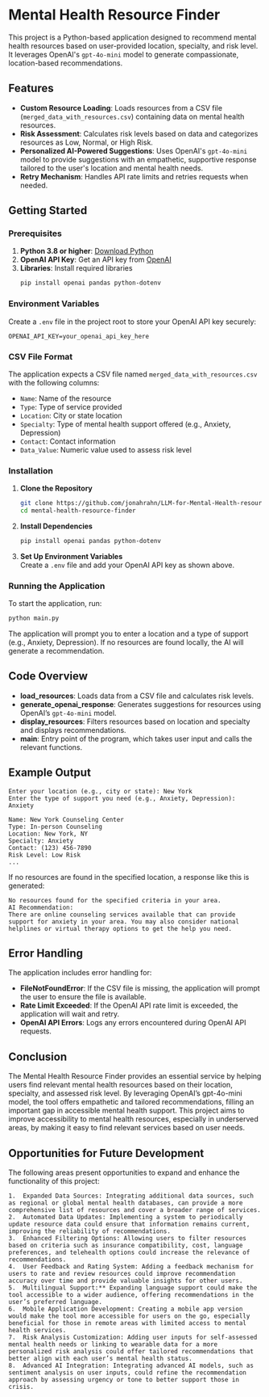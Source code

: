 # Mental Health Resource Finder

This project is a Python-based application designed to recommend mental health resources based on user-provided location, specialty, and risk level. It leverages OpenAI's `gpt-4o-mini` model to generate compassionate, location-based recommendations.

## Features

- **Custom Resource Loading**: Loads resources from a CSV file (`merged_data_with_resources.csv`) containing data on mental health resources.
- **Risk Assessment**: Calculates risk levels based on data and categorizes resources as Low, Normal, or High Risk.
- **Personalized AI-Powered Suggestions**: Uses OpenAI's `gpt-4o-mini` model to provide suggestions with an empathetic, supportive response tailored to the user's location and mental health needs.
- **Retry Mechanism**: Handles API rate limits and retries requests when needed.

## Getting Started

### Prerequisites

1. **Python 3.8 or higher**: [Download Python](https://www.python.org/downloads/)
2. **OpenAI API Key**: Get an API key from [OpenAI](https://platform.openai.com/account/api-keys)
3. **Libraries**: Install required libraries
   ```bash
   pip install openai pandas python-dotenv
   ```

### Environment Variables

Create a `.env` file in the project root to store your OpenAI API key securely:

```plaintext
OPENAI_API_KEY=your_openai_api_key_here
```

### CSV File Format

The application expects a CSV file named `merged_data_with_resources.csv` with the following columns:

- `Name`: Name of the resource
- `Type`: Type of service provided
- `Location`: City or state location
- `Specialty`: Type of mental health support offered (e.g., Anxiety, Depression)
- `Contact`: Contact information
- `Data_Value`: Numeric value used to assess risk level

### Installation

1. **Clone the Repository**
   ```bash
   git clone https://github.com/jonahrahn/LLM-for-Mental-Health-resource-.git
   cd mental-health-resource-finder
   ```

2. **Install Dependencies**
   ```bash
   pip install openai pandas python-dotenv
   ```

3. **Set Up Environment Variables**  
   Create a `.env` file and add your OpenAI API key as shown above.

### Running the Application

To start the application, run:

```bash
python main.py
```

The application will prompt you to enter a location and a type of support (e.g., Anxiety, Depression). If no resources are found locally, the AI will generate a recommendation.

## Code Overview

- **load_resources**: Loads data from a CSV file and calculates risk levels.
- **generate_openai_response**: Generates suggestions for resources using OpenAI’s `gpt-4o-mini` model.
- **display_resources**: Filters resources based on location and specialty and displays recommendations.
- **main**: Entry point of the program, which takes user input and calls the relevant functions.

## Example Output

```
Enter your location (e.g., city or state): New York
Enter the type of support you need (e.g., Anxiety, Depression): Anxiety

Name: New York Counseling Center
Type: In-person Counseling
Location: New York, NY
Specialty: Anxiety
Contact: (123) 456-7890
Risk Level: Low Risk
...
```

If no resources are found in the specified location, a response like this is generated:

```
No resources found for the specified criteria in your area.
AI Recommendation:
There are online counseling services available that can provide support for anxiety in your area. You may also consider national helplines or virtual therapy options to get the help you need.
```

## Error Handling

The application includes error handling for:
- **FileNotFoundError**: If the CSV file is missing, the application will prompt the user to ensure the file is available.
- **Rate Limit Exceeded**: If the OpenAI API rate limit is exceeded, the application will wait and retry.
- **OpenAI API Errors**: Logs any errors encountered during OpenAI API requests.

## Conclusion

The Mental Health Resource Finder provides an essential service by helping users find relevant mental health resources based on their location, specialty, and assessed risk level. By leveraging OpenAI’s gpt-4o-mini model, the tool offers empathetic and tailored recommendations, filling an important gap in accessible mental health support. This project aims to improve accessibility to mental health resources, especially in underserved areas, by making it easy to find relevant services based on user needs.

## Opportunities for Future Development

The following areas present opportunities to expand and enhance the functionality of this project:

	1.	Expanded Data Sources: Integrating additional data sources, such as regional or global mental health databases, can provide a more comprehensive list of resources and cover a broader range of services.
	2.	Automated Data Updates: Implementing a system to periodically update resource data could ensure that information remains current, improving the reliability of recommendations.
	3.	Enhanced Filtering Options: Allowing users to filter resources based on criteria such as insurance compatibility, cost, language preferences, and telehealth options could increase the relevance of recommendations.
	4.	User Feedback and Rating System: Adding a feedback mechanism for users to rate and review resources could improve recommendation accuracy over time and provide valuable insights for other users.
	5.	Multilingual Support:** Expanding language support could make the tool accessible to a wider audience, offering recommendations in the user’s preferred language.
	6.	Mobile Application Development: Creating a mobile app version would make the tool more accessible for users on the go, especially beneficial for those in remote areas with limited access to mental health services.
	7.	Risk Analysis Customization: Adding user inputs for self-assessed mental health needs or linking to wearable data for a more personalized risk analysis could offer tailored recommendations that better align with each user’s mental health status.
	8.	Advanced AI Integration: Integrating advanced AI models, such as sentiment analysis on user inputs, could refine the recommendation approach by assessing urgency or tone to better support those in crisis.
